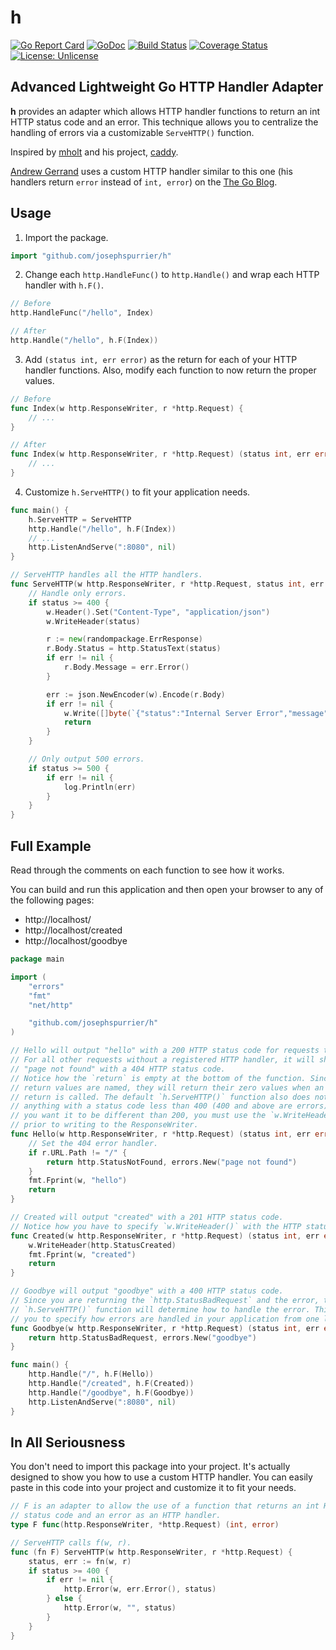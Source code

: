 # h

[![Go Report Card](https://goreportcard.com/badge/github.com/josephspurrier/h)](https://goreportcard.com/report/github.com/josephspurrier/h)
[![GoDoc](https://godoc.org/github.com/josephspurrier/h?status.svg)](https://godoc.org/github.com/josephspurrier/h)
[![Build Status](https://travis-ci.org/josephspurrier/h.svg)](https://travis-ci.org/josephspurrier/h)
[![Coverage Status](https://coveralls.io/repos/github/josephspurrier/h/badge.svg?branch=master)](https://coveralls.io/github/josephspurrier/h?branch=master)
[![License: Unlicense](https://img.shields.io/badge/license-Unlicense-blue.svg)](http://unlicense.org/)

## Advanced Lightweight Go HTTP Handler Adapter

**h** provides an adapter which allows HTTP handler functions to
return an int HTTP status code and an error. This technique allows you to
centralize the handling of errors via a customizable `ServeHTTP()` function.

Inspired by [mholt](https://github.com/mholt) and his project,
[caddy](https://github.com/mholt/caddy/wiki/Writing-a-Plugin:-HTTP-Middleware#writing-a-handler).

[Andrew Gerrand](https://github.com/adg) uses a custom HTTP handler similar to
this one (his handlers return `error` instead of `int, error`) on the
[The Go Blog](https://blog.golang.org/error-handling-and-go).

## Usage

1. Import the package.

```go
import "github.com/josephspurrier/h"
```

2. Change each `http.HandleFunc()` to `http.Handle()` and wrap each HTTP handler
with `h.F()`.

```go
// Before
http.HandleFunc("/hello", Index)

// After
http.Handle("/hello", h.F(Index))
```

3. Add `(status int, err error)` as the return for each of your HTTP handler
functions. Also, modify each function to now return the proper values.

```go
// Before
func Index(w http.ResponseWriter, r *http.Request) {
	// ...
}

// After 
func Index(w http.ResponseWriter, r *http.Request) (status int, err error) {
	// ...
}
```

4. Customize `h.ServeHTTP()` to fit your application needs.

```go
func main() {
	h.ServeHTTP = ServeHTTP
	http.Handle("/hello", h.F(Index))
	// ...
	http.ListenAndServe(":8080", nil)
}

// ServeHTTP handles all the HTTP handlers.
func ServeHTTP(w http.ResponseWriter, r *http.Request, status int, err error) {
	// Handle only errors.
	if status >= 400 {
		w.Header().Set("Content-Type", "application/json")
		w.WriteHeader(status)

		r := new(randompackage.ErrResponse)
		r.Body.Status = http.StatusText(status)
		if err != nil {
			r.Body.Message = err.Error()
		}

		err := json.NewEncoder(w).Encode(r.Body)
		if err != nil {
			w.Write([]byte(`{"status":"Internal Server Error","message":"problem encoding JSON"}`))
			return
		}
	}

	// Only output 500 errors.
	if status >= 500 {
		if err != nil {
			log.Println(err)
		}
	}
}
```

## Full Example

Read through the comments on each function to see how it works.

You can build and run this application and then open your browser to any of the
following pages:

- http://localhost/
- http://localhost/created
- http://localhost/goodbye

```go
package main

import (
	"errors"
	"fmt"
	"net/http"

	"github.com/josephspurrier/h"
)

// Hello will output "hello" with a 200 HTTP status code for requests to "/".
// For all other requests without a registered HTTP handler, it will show
// "page not found" with a 404 HTTP status code.
// Notice how the `return` is empty at the bottom of the function. Since the
// return values are named, they will return their zero values when an empty
// return is called. The default `h.ServeHTTP()` function also does not do
// anything with a status code less than 400 (400 and above are errors) so if
// you want it to be different than 200, you must use the `w.WriteHeader()` call
// prior to writing to the ResponseWriter.
func Hello(w http.ResponseWriter, r *http.Request) (status int, err error) {
	// Set the 404 error handler.
	if r.URL.Path != "/" {
		return http.StatusNotFound, errors.New("page not found")
	}
	fmt.Fprint(w, "hello")
	return
}

// Created will output "created" with a 201 HTTP status code.
// Notice how you have to specify `w.WriteHeader()` with the HTTP status code.
func Created(w http.ResponseWriter, r *http.Request) (status int, err error) {
	w.WriteHeader(http.StatusCreated)
	fmt.Fprint(w, "created")
	return
}

// Goodbye will output "goodbye" with a 400 HTTP status code.
// Since you are returning the `http.StatusBadRequest` and the error, the
// `h.ServeHTTP()` function will determine how to handle the error. This allows
// you to specify how errors are handled in your application from one location.
func Goodbye(w http.ResponseWriter, r *http.Request) (status int, err error) {
	return http.StatusBadRequest, errors.New("goodbye")
}

func main() {
	http.Handle("/", h.F(Hello))
	http.Handle("/created", h.F(Created))
	http.Handle("/goodbye", h.F(Goodbye))
	http.ListenAndServe(":8080", nil)
}
```

## In All Seriousness

You don't need to import this package into your project. It's actually designed
to show you how to use a custom HTTP handler. You can easily paste in this code
into your project and customize it to fit your needs.

```go
// F is an adapter to allow the use of a function that returns an int HTTP
// status code and an error as an HTTP handler.
type F func(http.ResponseWriter, *http.Request) (int, error)

// ServeHTTP calls f(w, r).
func (fn F) ServeHTTP(w http.ResponseWriter, r *http.Request) {
	status, err := fn(w, r)
	if status >= 400 {
		if err != nil {
			http.Error(w, err.Error(), status)
		} else {
			http.Error(w, "", status)
		}
	}
}
```